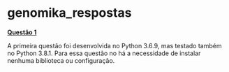 # genomika_respostas

[**Questão 1**](https://github.com/bihellzin/genomika_respostas/blob/master/questao_1.py)

  A primeira questão foi desenvolvida no Python 3.6.9, mas testado também no Python 3.8.1. Para essa questão no há a necessidade de instalar nenhuma biblioteca ou configuração.
